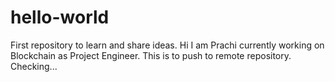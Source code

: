 # hello-world
First repository to learn and share ideas.
Hi I am Prachi currently working on Blockchain as Project Engineer.
This is to push to remote repository.
Checking...
